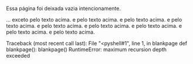 Essa página foi deixada vazia intencionamente.


... exceto pelo texto acima.
e pelo texto acima.
e pelo texto acima.
e pelo texto acima.
e pelo texto acima.
e pelo texto acima.
e pelo texto acima.
e pelo texto acima.
e pelo texto acima.

Traceback (most recent call last):
File "<pyshell#1", line 1, in blankpage
	def blankpage(): blankpage()
RuntimeError: maximum recursion depth exceeded
